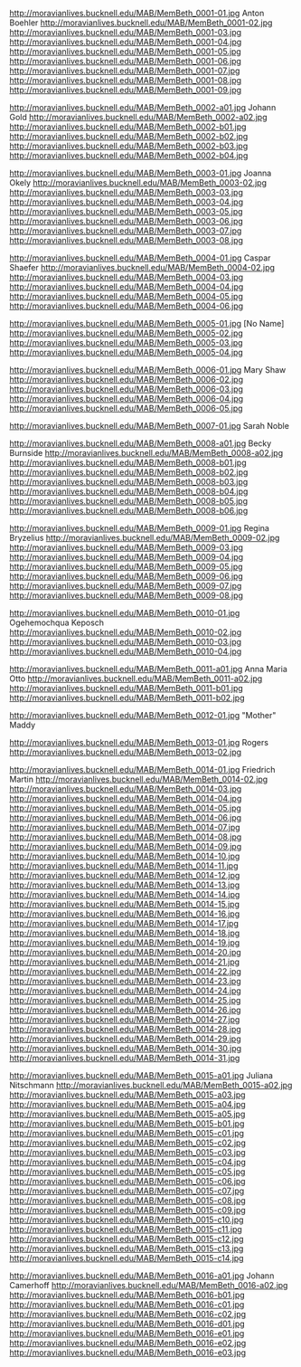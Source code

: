 http://moravianlives.bucknell.edu/MAB/MemBeth_0001-01.jpg	Anton Boehler
http://moravianlives.bucknell.edu/MAB/MemBeth_0001-02.jpg<br />
http://moravianlives.bucknell.edu/MAB/MemBeth_0001-03.jpg<br />
http://moravianlives.bucknell.edu/MAB/MemBeth_0001-04.jpg<br />
http://moravianlives.bucknell.edu/MAB/MemBeth_0001-05.jpg<br />
http://moravianlives.bucknell.edu/MAB/MemBeth_0001-06.jpg<br />
http://moravianlives.bucknell.edu/MAB/MemBeth_0001-07.jpg<br />
http://moravianlives.bucknell.edu/MAB/MemBeth_0001-08.jpg<br />
http://moravianlives.bucknell.edu/MAB/MemBeth_0001-09.jpg<br />

http://moravianlives.bucknell.edu/MAB/MemBeth_0002-a01.jpg	Johann Gold
http://moravianlives.bucknell.edu/MAB/MemBeth_0002-a02.jpg<br />
http://moravianlives.bucknell.edu/MAB/MemBeth_0002-b01.jpg<br />
http://moravianlives.bucknell.edu/MAB/MemBeth_0002-b02.jpg<br />
http://moravianlives.bucknell.edu/MAB/MemBeth_0002-b03.jpg<br />
http://moravianlives.bucknell.edu/MAB/MemBeth_0002-b04.jpg<br />

http://moravianlives.bucknell.edu/MAB/MemBeth_0003-01.jpg	Joanna Okely
http://moravianlives.bucknell.edu/MAB/MemBeth_0003-02.jpg<br />
http://moravianlives.bucknell.edu/MAB/MemBeth_0003-03.jpg<br />
http://moravianlives.bucknell.edu/MAB/MemBeth_0003-04.jpg<br />
http://moravianlives.bucknell.edu/MAB/MemBeth_0003-05.jpg<br />
http://moravianlives.bucknell.edu/MAB/MemBeth_0003-06.jpg<br />
http://moravianlives.bucknell.edu/MAB/MemBeth_0003-07.jpg<br />
http://moravianlives.bucknell.edu/MAB/MemBeth_0003-08.jpg<br />

http://moravianlives.bucknell.edu/MAB/MemBeth_0004-01.jpg	Caspar Shaefer
http://moravianlives.bucknell.edu/MAB/MemBeth_0004-02.jpg<br />
http://moravianlives.bucknell.edu/MAB/MemBeth_0004-03.jpg<br />
http://moravianlives.bucknell.edu/MAB/MemBeth_0004-04.jpg<br />
http://moravianlives.bucknell.edu/MAB/MemBeth_0004-05.jpg<br />
http://moravianlives.bucknell.edu/MAB/MemBeth_0004-06.jpg<br />

http://moravianlives.bucknell.edu/MAB/MemBeth_0005-01.jpg	[No Name]
http://moravianlives.bucknell.edu/MAB/MemBeth_0005-02.jpg<br />
http://moravianlives.bucknell.edu/MAB/MemBeth_0005-03.jpg<br />
http://moravianlives.bucknell.edu/MAB/MemBeth_0005-04.jpg<br />

http://moravianlives.bucknell.edu/MAB/MemBeth_0006-01.jpg		Mary Shaw
http://moravianlives.bucknell.edu/MAB/MemBeth_0006-02.jpg<br />
http://moravianlives.bucknell.edu/MAB/MemBeth_0006-03.jpg<br />
http://moravianlives.bucknell.edu/MAB/MemBeth_0006-04.jpg<br />
http://moravianlives.bucknell.edu/MAB/MemBeth_0006-05.jpg<br />
	
http://moravianlives.bucknell.edu/MAB/MemBeth_0007-01.jpg	Sarah Noble
		
http://moravianlives.bucknell.edu/MAB/MemBeth_0008-a01.jpg	Becky Burnside
http://moravianlives.bucknell.edu/MAB/MemBeth_0008-a02.jpg<br />
http://moravianlives.bucknell.edu/MAB/MemBeth_0008-b01.jpg<br />
http://moravianlives.bucknell.edu/MAB/MemBeth_0008-b02.jpg<br />
http://moravianlives.bucknell.edu/MAB/MemBeth_0008-b03.jpg<br />
http://moravianlives.bucknell.edu/MAB/MemBeth_0008-b04.jpg<br />
http://moravianlives.bucknell.edu/MAB/MemBeth_0008-b05.jpg<br />
http://moravianlives.bucknell.edu/MAB/MemBeth_0008-b06.jpg<br />
	
http://moravianlives.bucknell.edu/MAB/MemBeth_0009-01.jpg	Regina Bryzelius
http://moravianlives.bucknell.edu/MAB/MemBeth_0009-02.jpg<br />
http://moravianlives.bucknell.edu/MAB/MemBeth_0009-03.jpg<br />
http://moravianlives.bucknell.edu/MAB/MemBeth_0009-04.jpg<br />
http://moravianlives.bucknell.edu/MAB/MemBeth_0009-05.jpg<br />
http://moravianlives.bucknell.edu/MAB/MemBeth_0009-06.jpg<br />
http://moravianlives.bucknell.edu/MAB/MemBeth_0009-07.jpg<br />
http://moravianlives.bucknell.edu/MAB/MemBeth_0009-08.jpg<br />

http://moravianlives.bucknell.edu/MAB/MemBeth_0010-01.jpg	Ogehemochqua Keposch
http://moravianlives.bucknell.edu/MAB/MemBeth_0010-02.jpg<br />
http://moravianlives.bucknell.edu/MAB/MemBeth_0010-03.jpg<br />
http://moravianlives.bucknell.edu/MAB/MemBeth_0010-04.jpg<br />
	
http://moravianlives.bucknell.edu/MAB/MemBeth_0011-a01.jpg	Anna Maria Otto
http://moravianlives.bucknell.edu/MAB/MemBeth_0011-a02.jpg<br />
http://moravianlives.bucknell.edu/MAB/MemBeth_0011-b01.jpg<br />
http://moravianlives.bucknell.edu/MAB/MemBeth_0011-b02.jpg<br />

http://moravianlives.bucknell.edu/MAB/MemBeth_0012-01.jpg	"Mother" Maddy

http://moravianlives.bucknell.edu/MAB/MemBeth_0013-01.jpg	Rogers
http://moravianlives.bucknell.edu/MAB/MemBeth_0013-02.jpg<br />

http://moravianlives.bucknell.edu/MAB/MemBeth_0014-01.jpg	Friedrich Martin
http://moravianlives.bucknell.edu/MAB/MemBeth_0014-02.jpg<br />
http://moravianlives.bucknell.edu/MAB/MemBeth_0014-03.jpg<br />
http://moravianlives.bucknell.edu/MAB/MemBeth_0014-04.jpg<br />
http://moravianlives.bucknell.edu/MAB/MemBeth_0014-05.jpg<br />
http://moravianlives.bucknell.edu/MAB/MemBeth_0014-06.jpg<br />
http://moravianlives.bucknell.edu/MAB/MemBeth_0014-07.jpg<br />
http://moravianlives.bucknell.edu/MAB/MemBeth_0014-08.jpg<br />
http://moravianlives.bucknell.edu/MAB/MemBeth_0014-09.jpg<br />
http://moravianlives.bucknell.edu/MAB/MemBeth_0014-10.jpg<br />
http://moravianlives.bucknell.edu/MAB/MemBeth_0014-11.jpg<br />
http://moravianlives.bucknell.edu/MAB/MemBeth_0014-12.jpg<br />
http://moravianlives.bucknell.edu/MAB/MemBeth_0014-13.jpg<br />
http://moravianlives.bucknell.edu/MAB/MemBeth_0014-14.jpg<br />
http://moravianlives.bucknell.edu/MAB/MemBeth_0014-15.jpg<br />
http://moravianlives.bucknell.edu/MAB/MemBeth_0014-16.jpg<br />
http://moravianlives.bucknell.edu/MAB/MemBeth_0014-17.jpg<br />
http://moravianlives.bucknell.edu/MAB/MemBeth_0014-18.jpg<br />
http://moravianlives.bucknell.edu/MAB/MemBeth_0014-19.jpg<br />
http://moravianlives.bucknell.edu/MAB/MemBeth_0014-20.jpg<br />
http://moravianlives.bucknell.edu/MAB/MemBeth_0014-21.jpg<br />
http://moravianlives.bucknell.edu/MAB/MemBeth_0014-22.jpg<br />
http://moravianlives.bucknell.edu/MAB/MemBeth_0014-23.jpg<br />
http://moravianlives.bucknell.edu/MAB/MemBeth_0014-24.jpg<br />
http://moravianlives.bucknell.edu/MAB/MemBeth_0014-25.jpg<br />
http://moravianlives.bucknell.edu/MAB/MemBeth_0014-26.jpg<br />
http://moravianlives.bucknell.edu/MAB/MemBeth_0014-27.jpg<br />
http://moravianlives.bucknell.edu/MAB/MemBeth_0014-28.jpg<br />
http://moravianlives.bucknell.edu/MAB/MemBeth_0014-29.jpg<br />
http://moravianlives.bucknell.edu/MAB/MemBeth_0014-30.jpg<br />
http://moravianlives.bucknell.edu/MAB/MemBeth_0014-31.jpg<br />

http://moravianlives.bucknell.edu/MAB/MemBeth_0015-a01.jpg	Juliana Nitschmann 
http://moravianlives.bucknell.edu/MAB/MemBeth_0015-a02.jpg<br />
http://moravianlives.bucknell.edu/MAB/MemBeth_0015-a03.jpg<br />
http://moravianlives.bucknell.edu/MAB/MemBeth_0015-a04.jpg<br />
http://moravianlives.bucknell.edu/MAB/MemBeth_0015-a05.jpg<br />
http://moravianlives.bucknell.edu/MAB/MemBeth_0015-b01.jpg <br />
http://moravianlives.bucknell.edu/MAB/MemBeth_0015-c01.jpg<br />
http://moravianlives.bucknell.edu/MAB/MemBeth_0015-c02.jpg<br />
http://moravianlives.bucknell.edu/MAB/MemBeth_0015-c03.jpg<br />
http://moravianlives.bucknell.edu/MAB/MemBeth_0015-c04.jpg<br />
http://moravianlives.bucknell.edu/MAB/MemBeth_0015-c05.jpg<br />
http://moravianlives.bucknell.edu/MAB/MemBeth_0015-c06.jpg<br />
http://moravianlives.bucknell.edu/MAB/MemBeth_0015-c07.jpg<br />
http://moravianlives.bucknell.edu/MAB/MemBeth_0015-c08.jpg<br />
http://moravianlives.bucknell.edu/MAB/MemBeth_0015-c09.jpg<br />
http://moravianlives.bucknell.edu/MAB/MemBeth_0015-c10.jpg<br />
http://moravianlives.bucknell.edu/MAB/MemBeth_0015-c11.jpg<br />
http://moravianlives.bucknell.edu/MAB/MemBeth_0015-c12.jpg<br />
http://moravianlives.bucknell.edu/MAB/MemBeth_0015-c13.jpg<br />
http://moravianlives.bucknell.edu/MAB/MemBeth_0015-c14.jpg<br />


http://moravianlives.bucknell.edu/MAB/MemBeth_0016-a01.jpg	Johann Camerhoff
http://moravianlives.bucknell.edu/MAB/MemBeth_0016-a02.jpg<br />
http://moravianlives.bucknell.edu/MAB/MemBeth_0016-b01.jpg<br />
http://moravianlives.bucknell.edu/MAB/MemBeth_0016-c01.jpg<br />
http://moravianlives.bucknell.edu/MAB/MemBeth_0016-c02.jpg<br />
http://moravianlives.bucknell.edu/MAB/MemBeth_0016-d01.jpg<br />
http://moravianlives.bucknell.edu/MAB/MemBeth_0016-e01.jpg<br />
http://moravianlives.bucknell.edu/MAB/MemBeth_0016-e02.jpg<br />
http://moravianlives.bucknell.edu/MAB/MemBeth_0016-e03.jpg<br />
